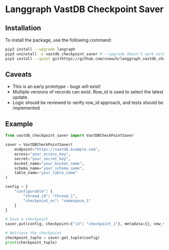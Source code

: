 # Langgraph VastDB Checkpoint Saver

## Installation

To install the package, use the following command:

```bash
pip3 install --upgrade langraph
pip3 uninstall -y vastdb_checkpoint_saver # --upgrade doesn't work with git+https?
pip3 install --quiet git+https://github.com/snowch/langgraph_vastdb_checkpoint_saver.git --use-pep517
```

##  Caveats

- This is an early prototype - bugs will exist!
- Multiple versions of records can exist.  Row_id is used to select the latest update.
- Logic should be reviewed to verify row_id approach, and tests should be implemented

## Example

```python
from vastdb_checkpoint_saver import VastDBCheckPointSaver

saver = VastDBCheckPointSaver(
    endpoint="https://vastdb.example.com",
    access="your_access_key",
    secret="your_secret_key",
    bucket_name="your_bucket_name",
    schema_name="your_schema_name",
    table_name="your_table_name"
)

config = {
    "configurable": {
        "thread_id": "thread_1",
        "checkpoint_ns": "namespace_1"
    }
}

# Save a checkpoint
saver.put(config, checkpoint={"id": "checkpoint_1"}, metadata={}, new_versions={})

# Retrieve the checkpoint
checkpoint_tuple = saver.get_tuple(config)
print(checkpoint_tuple)
```
